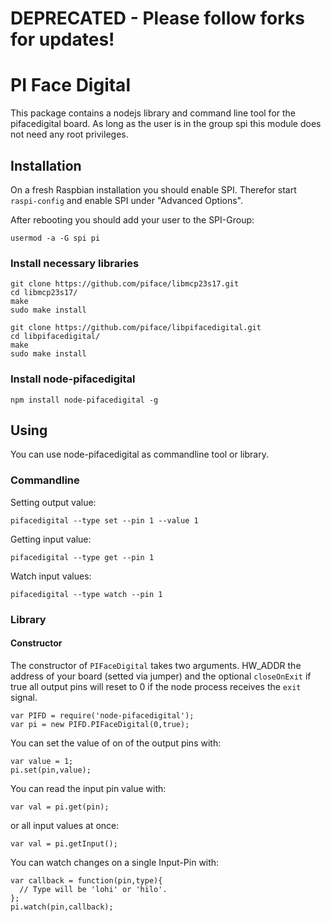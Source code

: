 # DEPRECATED - Please follow forks for updates!

# PI Face Digital

This package contains a nodejs library and command line tool for the pifacedigital board.
As long as the user is in the group spi this module does not need any root privileges.

## Installation

On a fresh Raspbian installation you should enable SPI. Therefor start `raspi-config` and
enable SPI under "Advanced Options".

After rebooting you should add your user to the SPI-Group:
```
usermod -a -G spi pi
```

### Install necessary libraries

```
git clone https://github.com/piface/libmcp23s17.git
cd libmcp23s17/
make
sudo make install
```

```
git clone https://github.com/piface/libpifacedigital.git
cd libpifacedigital/
make
sudo make install
```

### Install node-pifacedigital

```
npm install node-pifacedigital -g
```


## Using

You can use node-pifacedigital as commandline tool or library.

### Commandline

Setting output value:
```
pifacedigital --type set --pin 1 --value 1
```

Getting input value:
```
pifacedigital --type get --pin 1
```

Watch input values:
```
pifacedigital --type watch --pin 1
```
### Library

#### Constructor

The constructor of `PIFaceDigital` takes two arguments. HW_ADDR the address of
your board (setted via jumper) and the optional `closeOnExit` if true all output
pins will reset to 0 if the node process receives the `exit` signal.

```
var PIFD = require('node-pifacedigital');
var pi = new PIFD.PIFaceDigital(0,true);
```

You can set the value of on of the output pins with:

```
var value = 1;
pi.set(pin,value);
```

You can read the input pin value with:
```
var val = pi.get(pin);
```
or all input values at once:
```
var val = pi.getInput();
```

You can watch changes on a single Input-Pin with:

```
var callback = function(pin,type){
  // Type will be 'lohi' or 'hilo'.
};
pi.watch(pin,callback);
```
